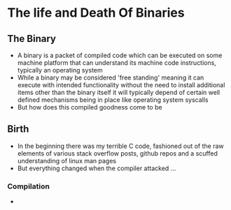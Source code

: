 # The life and Death Of Binaries

## The Binary

+ A binary is a packet of compiled code which can be executed on some machine platform that can understand its machine code instructions, typically an operating system
+ While a binary may be considered 'free standing' meaning it can execute with intended functionality without the need to install additional items other than the binary itself it will typically depend of certain well defined mechanisms being in place like operating system syscalls
+ But how does this compiled goodness come to be

## Birth

+ In the beginning there was my terrible C code, fashioned out of the raw elements of various stack overflow posts, github repos and a scuffed understanding of linux man pages
+ But everything changed when the compiler attacked ...

### Compilation

+ 